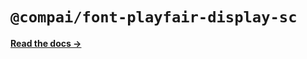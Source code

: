 # `@compai/font-playfair-display-sc`

[**Read the docs &rarr;**](https://components.ai/docs/typefaces/playfair-display-sc)
